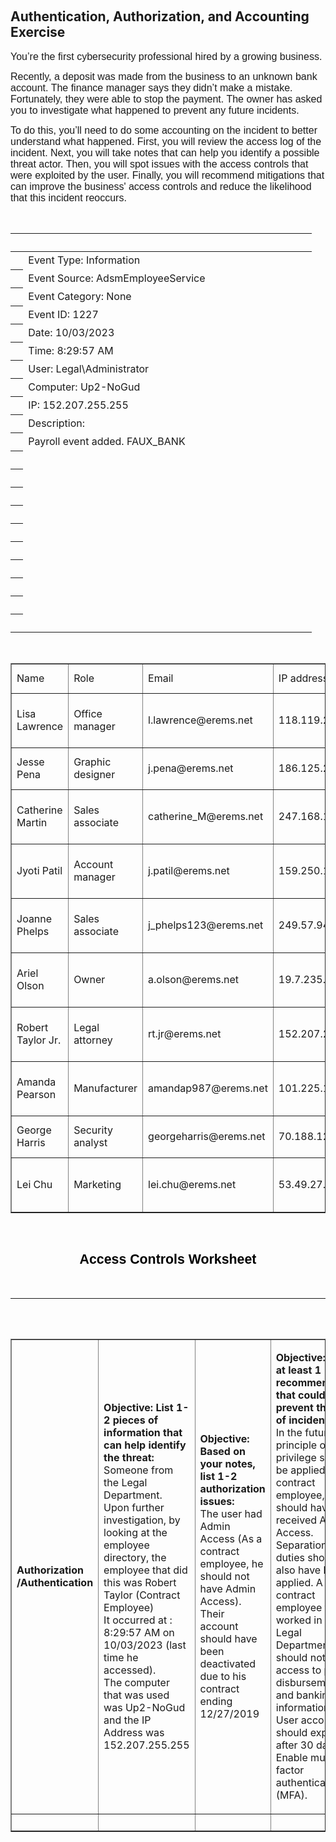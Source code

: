 <p>&nbsp;</p>

<h2>Authentication, Authorization, and Accounting Exercise</h2>

<p><span style="font-family:Arial,Helvetica,sans-serif"><span style="font-size:16px">You&rsquo;re the first cybersecurity professional hired by a growing business.</span></span></p>

<p><span style="font-family:Arial,Helvetica,sans-serif"><span style="font-size:16px">Recently, a deposit was made from the business to an unknown bank account. The finance manager says they didn&rsquo;t make a mistake. Fortunately, they were able to stop the payment. The owner has asked you to investigate what happened to prevent any future incidents.</span></span></p>

<p><span style="font-family:Arial,Helvetica,sans-serif"><span style="font-size:16px">To do this, you&rsquo;ll need to do some accounting on the incident to better understand what happened. First, you will review the access log of the incident. Next, you will take notes that can help you identify a possible threat actor. Then, you will spot issues with the access controls that were exploited by the user. Finally, you will recommend mitigations that can improve the business&#39; access controls and reduce the likelihood that this incident reoccurs.</span></span></p>

<p>&nbsp;</p>

<table cellpadding="0" cellspacing="0">
	<thead>
		<tr>
			<th>&nbsp;</th>
			<th>&nbsp;</th>
			<th>&nbsp;</th>
			<th>&nbsp;</th>
			<th>&nbsp;</th>
			<th>&nbsp;</th>
			<th>&nbsp;</th>
			<th>&nbsp;</th>
			<th>&nbsp;</th>
			<th>&nbsp;</th>
		</tr>
	</thead>
	<tbody>
		<tr>
			<th>&nbsp;</th>
			<td>Event Type: Information</td>
			<td>&nbsp;</td>
			<td>&nbsp;</td>
			<td>&nbsp;</td>
			<td>&nbsp;</td>
			<td>&nbsp;</td>
			<td>&nbsp;</td>
			<td>&nbsp;</td>
			<td>&nbsp;</td>
		</tr>
		<tr>
			<th>&nbsp;</th>
			<td>Event Source: AdsmEmployeeService</td>
			<td>&nbsp;</td>
			<td>&nbsp;</td>
			<td>&nbsp;</td>
			<td>&nbsp;</td>
			<td>&nbsp;</td>
			<td>&nbsp;</td>
			<td>&nbsp;</td>
			<td>&nbsp;</td>
		</tr>
		<tr>
			<th>&nbsp;</th>
			<td>Event Category: None</td>
			<td>&nbsp;</td>
			<td>&nbsp;</td>
			<td>&nbsp;</td>
			<td>&nbsp;</td>
			<td>&nbsp;</td>
			<td>&nbsp;</td>
			<td>&nbsp;</td>
			<td>&nbsp;</td>
		</tr>
		<tr>
			<th>&nbsp;</th>
			<td>Event ID: 1227</td>
			<td>&nbsp;</td>
			<td>&nbsp;</td>
			<td>&nbsp;</td>
			<td>&nbsp;</td>
			<td>&nbsp;</td>
			<td>&nbsp;</td>
			<td>&nbsp;</td>
			<td>&nbsp;</td>
		</tr>
		<tr>
			<th>&nbsp;</th>
			<td>Date: 10/03/2023</td>
			<td>&nbsp;</td>
			<td>&nbsp;</td>
			<td>&nbsp;</td>
			<td>&nbsp;</td>
			<td>&nbsp;</td>
			<td>&nbsp;</td>
			<td>&nbsp;</td>
			<td>&nbsp;</td>
		</tr>
		<tr>
			<th>&nbsp;</th>
			<td>Time: 8:29:57 AM</td>
			<td>&nbsp;</td>
			<td>&nbsp;</td>
			<td>&nbsp;</td>
			<td>&nbsp;</td>
			<td>&nbsp;</td>
			<td>&nbsp;</td>
			<td>&nbsp;</td>
			<td>&nbsp;</td>
		</tr>
		<tr>
			<th>&nbsp;</th>
			<td>User: Legal\Administrator</td>
			<td>&nbsp;</td>
			<td>&nbsp;</td>
			<td>&nbsp;</td>
			<td>&nbsp;</td>
			<td>&nbsp;</td>
			<td>&nbsp;</td>
			<td>&nbsp;</td>
			<td>&nbsp;</td>
		</tr>
		<tr>
			<th>&nbsp;</th>
			<td>Computer: Up2-NoGud</td>
			<td>&nbsp;</td>
			<td>&nbsp;</td>
			<td>&nbsp;</td>
			<td>&nbsp;</td>
			<td>&nbsp;</td>
			<td>&nbsp;</td>
			<td>&nbsp;</td>
			<td>&nbsp;</td>
		</tr>
		<tr>
			<th>&nbsp;</th>
			<td>IP: 152.207.255.255</td>
			<td>&nbsp;</td>
			<td>&nbsp;</td>
			<td>&nbsp;</td>
			<td>&nbsp;</td>
			<td>&nbsp;</td>
			<td>&nbsp;</td>
			<td>&nbsp;</td>
			<td>&nbsp;</td>
		</tr>
		<tr>
			<th>&nbsp;</th>
			<td>Description:</td>
			<td>&nbsp;</td>
			<td>&nbsp;</td>
			<td>&nbsp;</td>
			<td>&nbsp;</td>
			<td>&nbsp;</td>
			<td>&nbsp;</td>
			<td>&nbsp;</td>
			<td>&nbsp;</td>
		</tr>
		<tr>
			<th>&nbsp;</th>
			<td>Payroll event added. FAUX_BANK</td>
			<td>&nbsp;</td>
			<td>&nbsp;</td>
			<td>&nbsp;</td>
			<td>&nbsp;</td>
			<td>&nbsp;</td>
			<td>&nbsp;</td>
			<td>&nbsp;</td>
			<td>&nbsp;</td>
		</tr>
		<tr>
			<th>&nbsp;</th>
			<td>&nbsp;</td>
			<td>&nbsp;</td>
			<td>&nbsp;</td>
			<td>&nbsp;</td>
			<td>&nbsp;</td>
			<td>&nbsp;</td>
			<td>&nbsp;</td>
			<td>&nbsp;</td>
			<td>&nbsp;</td>
		</tr>
		<tr>
			<th>&nbsp;</th>
			<td>&nbsp;</td>
			<td>&nbsp;</td>
			<td>&nbsp;</td>
			<td>&nbsp;</td>
			<td>&nbsp;</td>
			<td>&nbsp;</td>
			<td>&nbsp;</td>
			<td>&nbsp;</td>
			<td>&nbsp;</td>
		</tr>
		<tr>
			<th>&nbsp;</th>
			<td>&nbsp;</td>
			<td>&nbsp;</td>
			<td>&nbsp;</td>
			<td>&nbsp;</td>
			<td>&nbsp;</td>
			<td>&nbsp;</td>
			<td>&nbsp;</td>
			<td>&nbsp;</td>
			<td>&nbsp;</td>
		</tr>
		<tr>
			<th>&nbsp;</th>
			<td>&nbsp;</td>
			<td>&nbsp;</td>
			<td>&nbsp;</td>
			<td>&nbsp;</td>
			<td>&nbsp;</td>
			<td>&nbsp;</td>
			<td>&nbsp;</td>
			<td>&nbsp;</td>
			<td>&nbsp;</td>
		</tr>
		<tr>
			<th>&nbsp;</th>
			<td>&nbsp;</td>
			<td>&nbsp;</td>
			<td>&nbsp;</td>
			<td>&nbsp;</td>
			<td>&nbsp;</td>
			<td>&nbsp;</td>
			<td>&nbsp;</td>
			<td>&nbsp;</td>
			<td>&nbsp;</td>
		</tr>
		<tr>
			<th>&nbsp;</th>
			<td>&nbsp;</td>
			<td>&nbsp;</td>
			<td>&nbsp;</td>
			<td>&nbsp;</td>
			<td>&nbsp;</td>
			<td>&nbsp;</td>
			<td>&nbsp;</td>
			<td>&nbsp;</td>
			<td>&nbsp;</td>
		</tr>
		<tr>
			<th>&nbsp;</th>
			<td>&nbsp;</td>
			<td>&nbsp;</td>
			<td>&nbsp;</td>
			<td>&nbsp;</td>
			<td>&nbsp;</td>
			<td>&nbsp;</td>
			<td>&nbsp;</td>
			<td>&nbsp;</td>
			<td>&nbsp;</td>
		</tr>
		<tr>
			<th>&nbsp;</th>
			<td>&nbsp;</td>
			<td>&nbsp;</td>
			<td>&nbsp;</td>
			<td>&nbsp;</td>
			<td>&nbsp;</td>
			<td>&nbsp;</td>
			<td>&nbsp;</td>
			<td>&nbsp;</td>
			<td>&nbsp;</td>
		</tr>
		<tr>
			<th>&nbsp;</th>
			<td>&nbsp;</td>
			<td>&nbsp;</td>
			<td>&nbsp;</td>
			<td>&nbsp;</td>
			<td>&nbsp;</td>
			<td>&nbsp;</td>
			<td>&nbsp;</td>
			<td>&nbsp;</td>
			<td>&nbsp;</td>
		</tr>
		<tr>
			<th>&nbsp;</th>
			<td>&nbsp;</td>
		</tr>
	</tbody>
</table>

<p>&nbsp;</p>

<table border="1" cellpadding="0" cellspacing="0" dir="ltr">
	<tbody>
		<tr>
			<td>Name</td>
			<td>Role</td>
			<td>Email</td>
			<td>IP address</td>
			<td>Status</td>
			<td>Authorization</td>
			<td>Last access</td>
			<td>Start date</td>
			<td>End date</td>
		</tr>
		<tr>
			<td>Lisa Lawrence</td>
			<td>Office manager</td>
			<td>l.lawrence@erems.net</td>
			<td>118.119.20.150</td>
			<td>Full-time</td>
			<td>Admin</td>
			<td>12:27:19 pm (0 minutes ago)</td>
			<td>10/1/2019</td>
			<td>N/A</td>
		</tr>
		<tr>
			<td>Jesse Pena</td>
			<td>Graphic designer</td>
			<td>j.pena@erems.net</td>
			<td>186.125.232.66</td>
			<td>Part-time</td>
			<td>Admin</td>
			<td>4:55:05 pm (1 day ago)</td>
			<td>11/16/2020</td>
			<td>N/A</td>
		</tr>
		<tr>
			<td>Catherine Martin</td>
			<td>Sales associate</td>
			<td>catherine_M@erems.net</td>
			<td>247.168.184.57</td>
			<td>Full-time</td>
			<td>Admin</td>
			<td>12:17:34 am (10 minutes ago)</td>
			<td>10/1/2019</td>
			<td>N/A</td>
		</tr>
		<tr>
			<td>Jyoti Patil</td>
			<td>Account manager</td>
			<td>j.patil@erems.net</td>
			<td>159.250.146.63</td>
			<td>Full-time</td>
			<td>Admin</td>
			<td>10:03:08 am (2 hours ago)</td>
			<td>10/1/2019</td>
			<td>N/A</td>
		</tr>
		<tr>
			<td>Joanne Phelps</td>
			<td>Sales associate</td>
			<td>j_phelps123@erems.net</td>
			<td>249.57.94.27</td>
			<td>Seasonal</td>
			<td>Admin</td>
			<td>1:24:57 pm (2 years ago)</td>
			<td>11/16/2020</td>
			<td>1/31/2020</td>
		</tr>
		<tr>
			<td>Ariel Olson</td>
			<td>Owner</td>
			<td>a.olson@erems.net</td>
			<td>19.7.235.151</td>
			<td>Full-time</td>
			<td>Admin</td>
			<td>12:24:41 pm (4 minutes ago)</td>
			<td>8/1/2019</td>
			<td>N/A</td>
		</tr>
		<tr>
			<td>Robert Taylor Jr.</td>
			<td>Legal attorney</td>
			<td>rt.jr@erems.net</td>
			<td>152.207.255.255</td>
			<td>Contractor</td>
			<td>Admin</td>
			<td>8:29:57 am (5 days ago)</td>
			<td>9/4/2019</td>
			<td>12/27/2019</td>
		</tr>
		<tr>
			<td>Amanda Pearson</td>
			<td>Manufacturer</td>
			<td>amandap987@erems.net</td>
			<td>101.225.113.171</td>
			<td>Contractor</td>
			<td>Admin</td>
			<td>6:24:19 pm (3 months ago)</td>
			<td>8/5/2019</td>
			<td>N/A</td>
		</tr>
		<tr>
			<td>George Harris</td>
			<td>Security analyst</td>
			<td>georgeharris@erems.net</td>
			<td>70.188.129.105</td>
			<td>Full-time</td>
			<td>Admin</td>
			<td>05:05:22 pm (1 day ago)</td>
			<td>1/24/2022</td>
			<td>N/A</td>
		</tr>
		<tr>
			<td>Lei Chu</td>
			<td>Marketing</td>
			<td>lei.chu@erems.net</td>
			<td>53.49.27.117</td>
			<td>Part-time</td>
			<td>Admin</td>
			<td>3:05:00 pm (2 days ago)</td>
			<td>11/16/2020</td>
			<td>1/31/2020</td>
		</tr>
	</tbody>
</table>

<p>&nbsp;</p>

<h2 style="text-align:center"><span style="font-family:Arial,Helvetica,sans-serif"><span style="font-size:16pt"><span style="color:#000000">Access Controls Worksheet</span></span></span></h2>

<p>&nbsp;</p>

<hr />
<p><br />
&nbsp;</p>

<table border="1" cellpadding="0" cellspacing="0" dir="ltr">
	<tbody>
		<tr>
			<td><strong>Authorization /Authentication</strong></td>
			<td><strong>Objective: List 1-2 pieces of information that can help identify the threat:</strong><br />
			Someone from the Legal Department. Upon further investigation, by looking at the employee directory, the employee that did this was Robert Taylor (Contract Employee)<br />
			It occurred at : 8:29:57 AM on 10/03/2023 (last time he accessed).<br />
			The computer that was used was Up2-NoGud and the IP Address was 152.207.255.255</td>
			<td>
			<p><strong>Objective: Based on your notes, list 1-2 authorization issues:</strong><br />
			The user had Admin Access (As a contract employee, he should not have Admin Access).<br />
			Their account should have been deactivated due to his contract ending 12/27/2019</p>
			</td>
			<td>
			<p><strong>Objective: Make at least 1 recommendation that could prevent this kind of incident:</strong><br />
			In the future, the principle of least privilege should be applied. As a contract employee, he should have not received Admin Access.<br />
			Separation of duties should also have been applied. A contract employee that worked in the Legal Department should not have access to payroll disbursements and banking information.<br />
			User accounts should expire after 30 days.<br />
			Enable multi-factor authentication (MFA).</p>
			</td>
		</tr>
		<tr>
			<td>&nbsp;</td>
			<td>&nbsp;</td>
			<td>&nbsp;</td>
			<td>&nbsp;</td>
		</tr>
	</tbody>
</table>

<p>&nbsp;</p>
